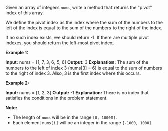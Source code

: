 
Given an array of integers  `nums`, write a method that returns the "pivot" index of this array.

We define the pivot index as the index where the sum of the numbers to the left of the index is equal to the sum of the numbers to the right of the index.

If no such index exists, we should return -1. If there are multiple pivot indexes, you should return the left-most pivot index.

**Example 1:**

**Input:** 
nums = [1, 7, 3, 6, 5, 6]
**Output:** 3
**Explanation:** 
The sum of the numbers to the left of index 3 (nums[3] = 6) is equal to the sum of numbers to the right of index 3.
Also, 3 is the first index where this occurs.

**Example 2:**

**Input:** 
nums = [1, 2, 3]
**Output:** -1
**Explanation:** 
There is no index that satisfies the conditions in the problem statement.

**Note:**

-   The length of  `nums`  will be in the range  `[0, 10000]`.
-   Each element  `nums[i]`  will be an integer in the range  `[-1000, 1000]`.